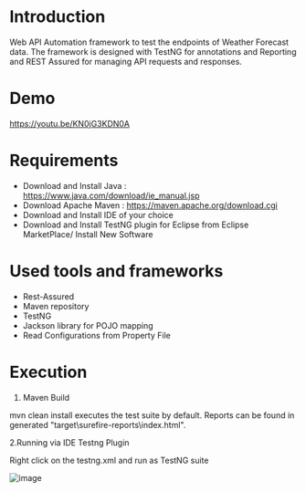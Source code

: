 # Introduction

Web API Automation framework to test the endpoints of Weather Forecast data.
The framework is designed with TestNG for annotations and Reporting and REST Assured for managing API requests and responses.

# Demo

https://youtu.be/KN0jG3KDN0A

# Requirements

- Download and Install Java : https://www.java.com/download/ie_manual.jsp
- Download Apache Maven : https://maven.apache.org/download.cgi
- Download and Install IDE of your choice
- Download and Install TestNG plugin for Eclipse from Eclipse MarketPlace/ Install New Software

# Used tools and frameworks

- Rest-Assured
- Maven repository
- TestNG
- Jackson library for POJO mapping
- Read Configurations from Property File

# Execution

1. Maven Build

mvn clean install executes the test suite by default. Reports can be found in generated "target\surefire-reports\index.html".

2.Running via IDE Testng Plugin

Right click on the testng.xml and run as TestNG suite

![image](https://user-images.githubusercontent.com/68452571/127595388-5535c745-b2c4-470f-bbef-1ee411f46d45.png)



